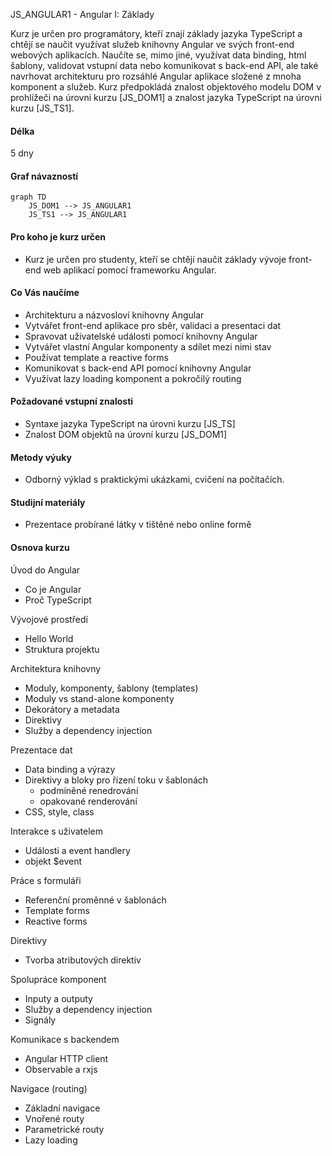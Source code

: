 JS_ANGULAR1 - Angular I: Základy

Kurz je určen pro programátory, kteří znají základy jazyka TypeScript a chtějí se naučit využívat služeb knihovny Angular ve svých front-end webových aplikacích. Naučíte se, mimo jiné, využívat data binding, html šablony, validovat vstupní data nebo komunikovat s back-end API, ale také navrhovat architekturu pro rozsáhlé Angular aplikace složené z mnoha komponent a služeb. Kurz předpokládá znalost objektového modelu DOM v prohlížeči na úrovni kurzu [JS_DOM1] a znalost jazyka TypeScript na úrovni kurzu [JS_TS1].

#### Délka

5 dny

#### Graf návazností

```mermaid
graph TD
    JS_DOM1 --> JS_ANGULAR1
    JS_TS1 --> JS_ANGULAR1
```

#### Pro koho je kurz určen

- Kurz je určen pro studenty, kteří se chtějí naučit základy vývoje front-end web aplikací pomocí frameworku Angular.

#### Co Vás naučíme

- Architekturu a názvosloví knihovny Angular
- Vytvářet front-end aplikace pro sběr, validaci a presentaci dat
- Spravovat uživatelské události pomocí knihovny Angular
- Vytvářet vlastní Angular komponenty a sdílet mezi nimi stav
- Používat template a reactive forms
- Komunikovat s back-end API pomocí knihovny Angular
- Využívat lazy loading komponent a pokročilý routing

#### Požadované vstupní znalosti

- Syntaxe jazyka TypeScript na úrovni kurzu [JS_TS]
- Znalost DOM objektů na úrovní kurzu [JS_DOM1]

#### Metody výuky

- Odborný výklad s praktickými ukázkami, cvičení na počítačích.

#### Studijní materiály

- Prezentace probírané látky v tištěné nebo online formě

#### Osnova kurzu

Úvod do Angular

- Co je Angular
- Proč TypeScript

Vývojové prostředí

- Hello World
- Struktura projektu

Architektura knihovny

- Moduly, komponenty, šablony (templates)
- Moduly vs stand-alone komponenty
- Dekorátory a metadata
- Direktivy
- Služby a dependency injection

Prezentace dat

- Data binding a výrazy
- Direktivy a bloky pro řízení toku v šablonách
  - podmíněné renedrování
  - opakované renderování
- CSS, style, class

Interakce s uživatelem

- Události a event handlery
- objekt $event

Práce s formuláři

- Referenční proměnné v šablonách
- Template forms
- Reactive forms

Direktivy

- Tvorba atributových direktiv

Spolupráce komponent

- Inputy a outputy
- Služby a dependency injection
- Signály

Komunikace s backendem

- Angular HTTP client
- Observable a rxjs

Navigace (routing)

- Základní navigace
- Vnořené routy
- Parametrické routy
- Lazy loading
